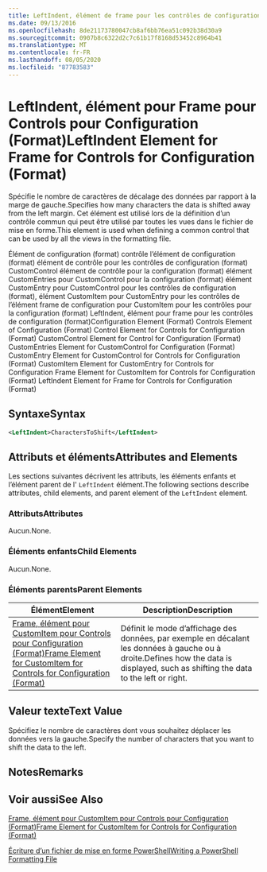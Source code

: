 ```yaml
---
title: LeftIndent, élément de frame pour les contrôles de configuration (format) | Microsoft Docs
ms.date: 09/13/2016
ms.openlocfilehash: 8de21173780047cb8af6bb76ea51c092b38d30a9
ms.sourcegitcommit: 0907b8c6322d2c7c61b17f8168d53452c8964b41
ms.translationtype: MT
ms.contentlocale: fr-FR
ms.lasthandoff: 08/05/2020
ms.locfileid: "87783583"
---
```

# <a name="leftindent-element-for-frame-for-controls-for-configuration-format"></a><span data-ttu-id="cba0c-102">LeftIndent, élément pour Frame pour Controls pour Configuration (Format)</span><span class="sxs-lookup"><span data-stu-id="cba0c-102">LeftIndent Element for Frame for Controls for Configuration (Format)</span></span>

<span data-ttu-id="cba0c-103">Spécifie le nombre de caractères de décalage des données par rapport à la marge de gauche.</span><span class="sxs-lookup"><span data-stu-id="cba0c-103">Specifies how many characters the data is shifted away from the left margin.</span></span> <span data-ttu-id="cba0c-104">Cet élément est utilisé lors de la définition d’un contrôle commun qui peut être utilisé par toutes les vues dans le fichier de mise en forme.</span><span class="sxs-lookup"><span data-stu-id="cba0c-104">This element is used when defining a common control that can be used by all the views in the formatting file.</span></span>

<span data-ttu-id="cba0c-105">Élément de configuration (format) contrôle l’élément de configuration (format) élément de contrôle pour les contrôles de configuration (format) CustomControl élément de contrôle pour la configuration (format) élément CustomEntries pour CustomControl pour la configuration (format) élément CustomEntry pour CustomControl pour les contrôles de configuration (format), élément CustomItem pour CustomEntry pour les contrôles de l’élément frame de configuration pour CustomItem pour les contrôles pour la configuration (format) LeftIndent, élément pour frame pour les contrôles de configuration (format)</span><span class="sxs-lookup"><span data-stu-id="cba0c-105">Configuration Element (Format) Controls Element of Configuration (Format) Control Element for Controls for Configuration (Format) CustomControl Element for Control for Configuration (Format) CustomEntries Element for CustomControl for Configuration (Format) CustomEntry Element for CustomControl for Controls for Configuration (Format) CustomItem Element for CustomEntry for Controls for Configuration Frame Element for CustomItem for Controls for Configuration (Format) LeftIndent Element for Frame for Controls for Configuration (Format)</span></span>

## <a name="syntax"></a><span data-ttu-id="cba0c-106">Syntaxe</span><span class="sxs-lookup"><span data-stu-id="cba0c-106">Syntax</span></span>

```xml
<LeftIndent>CharactersToShift</LeftIndent>
```

## <a name="attributes-and-elements"></a><span data-ttu-id="cba0c-107">Attributs et éléments</span><span class="sxs-lookup"><span data-stu-id="cba0c-107">Attributes and Elements</span></span>

<span data-ttu-id="cba0c-108">Les sections suivantes décrivent les attributs, les éléments enfants et l’élément parent de l' `LeftIndent` élément.</span><span class="sxs-lookup"><span data-stu-id="cba0c-108">The following sections describe attributes, child elements, and parent element of the `LeftIndent` element.</span></span>

### <a name="attributes"></a><span data-ttu-id="cba0c-109">Attributs</span><span class="sxs-lookup"><span data-stu-id="cba0c-109">Attributes</span></span>

<span data-ttu-id="cba0c-110">Aucun.</span><span class="sxs-lookup"><span data-stu-id="cba0c-110">None.</span></span>

### <a name="child-elements"></a><span data-ttu-id="cba0c-111">Éléments enfants</span><span class="sxs-lookup"><span data-stu-id="cba0c-111">Child Elements</span></span>

<span data-ttu-id="cba0c-112">Aucun.</span><span class="sxs-lookup"><span data-stu-id="cba0c-112">None.</span></span>

### <a name="parent-elements"></a><span data-ttu-id="cba0c-113">Éléments parents</span><span class="sxs-lookup"><span data-stu-id="cba0c-113">Parent Elements</span></span>

|<span data-ttu-id="cba0c-114">Élément</span><span class="sxs-lookup"><span data-stu-id="cba0c-114">Element</span></span>|<span data-ttu-id="cba0c-115">Description</span><span class="sxs-lookup"><span data-stu-id="cba0c-115">Description</span></span>|
|-------------|-----------------|
|[<span data-ttu-id="cba0c-116">Frame, élément pour CustomItem pour Controls pour Configuration (Format)</span><span class="sxs-lookup"><span data-stu-id="cba0c-116">Frame Element for CustomItem for Controls for Configuration (Format)</span></span>](./frame-element-for-customitem-for-controls-for-configuration-format.md)|<span data-ttu-id="cba0c-117">Définit le mode d’affichage des données, par exemple en décalant les données à gauche ou à droite.</span><span class="sxs-lookup"><span data-stu-id="cba0c-117">Defines how the data is displayed, such as shifting the data to the left or right.</span></span>|

## <a name="text-value"></a><span data-ttu-id="cba0c-118">Valeur texte</span><span class="sxs-lookup"><span data-stu-id="cba0c-118">Text Value</span></span>

<span data-ttu-id="cba0c-119">Spécifiez le nombre de caractères dont vous souhaitez déplacer les données vers la gauche.</span><span class="sxs-lookup"><span data-stu-id="cba0c-119">Specify the number of characters that you want to shift the data to the left.</span></span>

## <a name="remarks"></a><span data-ttu-id="cba0c-120">Notes</span><span class="sxs-lookup"><span data-stu-id="cba0c-120">Remarks</span></span>

## <a name="see-also"></a><span data-ttu-id="cba0c-121">Voir aussi</span><span class="sxs-lookup"><span data-stu-id="cba0c-121">See Also</span></span>

[<span data-ttu-id="cba0c-122">Frame, élément pour CustomItem pour Controls pour Configuration (Format)</span><span class="sxs-lookup"><span data-stu-id="cba0c-122">Frame Element for CustomItem for Controls for Configuration (Format)</span></span>](./frame-element-for-customitem-for-controls-for-configuration-format.md)

[<span data-ttu-id="cba0c-123">Écriture d’un fichier de mise en forme PowerShell</span><span class="sxs-lookup"><span data-stu-id="cba0c-123">Writing a PowerShell Formatting File</span></span>](./writing-a-powershell-formatting-file.md)
